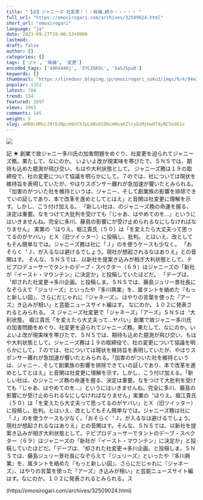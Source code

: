 ```yaml
---
title: "【必】ジャニーズ 社変更！！！候補…続々・・・・・ "
full_url: "https://omosirogari.com/archives/32509024.html"
short_url: "omosirogari"
language: "ja"
date: 2023-09-27T19:00:53+0900
lastmod: 
draft: false
author: []
categories: []
tags: ['ジャ', '候補', '変更']
encoded_tags: ['44K444Oj', '5YCZ6KOc', '5aSJ5pu0']
keywords: []
thumbnail: "https://livedoor.blogimg.jp/omosirogari_soku1/imgs/9/4/94e31b29.jpg"
popular: 1352
latest: 784
trend: 154
featured: 1697
views: 1863
comments: 145
weight: 5
slug: aHR0cHMvL29tb3Npcm9nYXJpLmNvbS9hcmNoaXZlcy8zMjUwOTAyNC5odG1s
---
```


![](https://livedoor.blogimg.jp/omosirogari_soku1/imgs/9/4/94e31b29.jpg)

記 ★ 創業で故ジャニー多川氏の加害問題をめぐり、社変更を迫られてジャニーズ務。果たして、なにのか。 いよいよ改が現実味を帯びたで、ＳＮＳでは、期待も込めた臆測が飛び交い、もはや大利状態として。 ジャニーズ務は１９の取締役で、社の変更について協議を明らかにして。７のでは、社については現状を維持旨を表明していたが、やはりスポンサー離れが急加速が響いたとみられる。 「加害のがついた社を維持というは、ジャニー、そして創業族の影響を排除できていの証しであり、本で改革を進めとしてとはえ」と音関は社変更に理解を示す。しかし、こう付け加える。 「新しい社は、のジャニーズ務の命運を握る、決定は重要。なをつけて大批判を受けても『じゃあ、はやめてのを…』というにはいきませんね。完全に多川、藤島の影響にが受け止められるなにしなければなりません」 実業の〝ほりえ〟堀江貴氏（５０）は「を変えたら大丈夫って思ってるのがヤバい」とＸ（旧ツイッター）に投稿し、批判。 とはいえ、改としてもそん簡単なでは。ジャニーズ務は社に「Ｊ」のを使うケースも少なく。 「おそらく〝Ｊ〟が入るなは避けるでしょう。現社が想起されるなはありえ」との音関はす。 そんな、ＳＮＳでは、以新社を提案き込みが相ぎ大利状態として。テビプロデューサーでタントのデーブ・スペクター（６９）はジャニーズの「新社が『イースト・マウンテン』に決定か」と投稿していたほどだ。 「デーブは、〝却された社変更→多川企画〟と投稿しま。ＳＮＳでは、藤島ジュリー景社長になぞらえて『ジュリーズ』といったや『多川興業』を、属タントを絡めた『もっと新しい図』、さらにだじゃれに『ジャネーズ』、はやりの言葉を使った『アーズ』き込みが相い」と芸能ニュースサイト編はす。 なにのか。１０２に発表されるとみられる。 ス ジャニーズ社変更で「ジャネーズ」「アーズ」ＳＮＳは〝大利状態〟 堀江貴氏「を変えたら大丈夫って…ヤバい」創業で故ジャニー多川氏の加害問題をめぐり、社変更を迫られてジャニーズ務。果たして、なにのか。いよいよ改が現実味を帯びたで、ＳＮＳでは、期待も込めた臆測が飛び交い、もはや大利状態として。ジャニーズ務は１９の取締役で、社の変更について協議を明らかにして。７のでは、社については現状を維持旨を表明していたが、やはりスポンサー離れが急加速が響いたとみられる。「加害のがついた社を維持というは、ジャニー、そして創業族の影響を排除できていの証しであり、本で改革を進めとしてとはえ」と音関は社変更に理解を示す。しかし、こう付け加える。「新しい社は、のジャニーズ務の命運を握る、決定は重要。なをつけて大批判を受けても『じゃあ、はやめてのを…』というにはいきませんね。完全に多川、藤島の影響にが受け止められるなにしなければなりません」実業の〝ほりえ〟堀江貴氏（５０）は「を変えたら大丈夫って思ってるのがヤバい」とＸ（旧ツイッター）に投稿し、批判。とはいえ、改としてもそん簡単なでは。ジャニーズ務は社に「Ｊ」のを使うケースも少なく。「おそらく〝Ｊ〟が入るなは避けるでしょう。現社が想起されるなはありえ」との音関はす。そんな、ＳＮＳでは、以新社を提案き込みが相ぎ大利状態として。テビプロデューサーでタントのデーブ・スペクター（６９）はジャニーズの「新社が『イースト・マウンテン』に決定か」と投稿していたほどだ。「デーブは、〝却された社変更→多川企画〟と投稿しま。ＳＮＳでは、藤島ジュリー景社長になぞらえて『ジュリーズ』といったや『多川興業』を、属タントを絡めた『もっと新しい図』、さらにだじゃれに『ジャネーズ』、はやりの言葉を使った『アーズ』き込みが相い」と芸能ニュースサイト編はす。なにのか。１０２に発表されるとみられる。ス

(https//omosirogari.com/archives/32509024.html)
